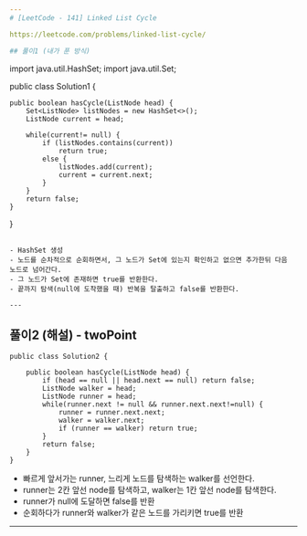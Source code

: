 ```yaml
---
# [LeetCode - 141] Linked List Cycle

https://leetcode.com/problems/linked-list-cycle/

## 풀이1 (내가 푼 방식)

```
import java.util.HashSet;
import java.util.Set;

public class Solution1 {

    public boolean hasCycle(ListNode head) {
        Set<ListNode> listNodes = new HashSet<>();
        ListNode current = head;

        while(current!= null) {
            if (listNodes.contains(current))
                return true;
            else {
                listNodes.add(current);
                current = current.next;
            }
        }
        return false;
    }
}
```

- HashSet 생성
- 노드를 순차적으로 순회하면서, 그 노드가 Set에 있는지 확인하고 없으면 추가한뒤 다음 노드로 넘어간다.
- 그 노드가 Set에 존재하면 true를 반환한다.
- 끝까지 탐색(null에 도착했을 때) 반복을 탈출하고 false를 반환한다.

---
```


## 풀이2 (해설) - twoPoint

```
public class Solution2 {

    public boolean hasCycle(ListNode head) {
        if (head == null || head.next == null) return false;
        ListNode walker = head;
        ListNode runner = head;
        while(runner.next != null && runner.next.next!=null) {
            runner = runner.next.next;
            walker = walker.next;
            if (runner == walker) return true;
        }
        return false;
    }
}
```

- 빠르게 앞서가는 runner, 느리게 노드를 탐색하는 walker를 선언한다.
- runner는 2칸 앞선 node를 탐색하고, walker는 1칸 앞선 node를 탐색한다.
- runner가 null에 도달하면 false를 반환
- 순회하다가 runner와 walker가 같은 노드를 가리키면 true를 반환

---